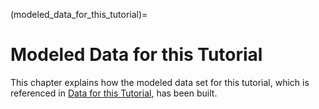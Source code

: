 (modeled_data_for_this_tutorial)=
# Modeled Data for this Tutorial

This chapter explains how the modeled data set for this tutorial, which is referenced in [Data for this Tutorial](data_for_this_tutorial), has been built.
